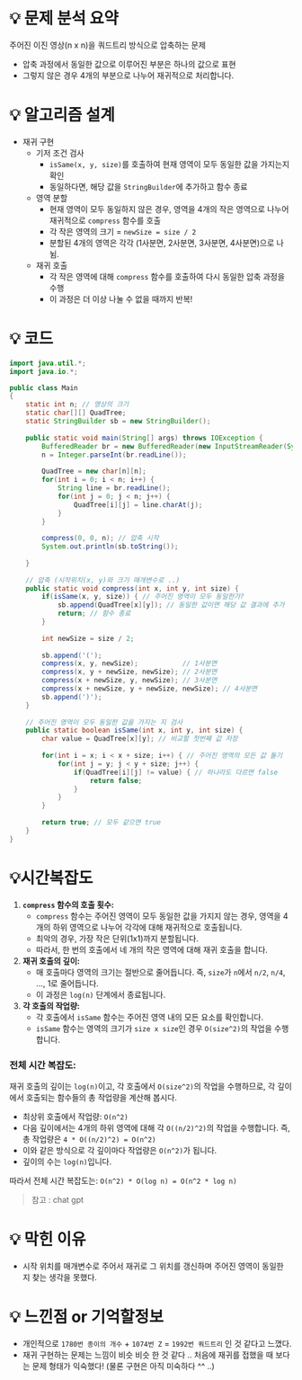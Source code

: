 # 💡 **문제 분석 요약**

주어진 이진 영상(n x n)을 쿼드트리 방식으로 압축하는 문제

- 압축 과정에서 동일한 값으로 이루어진 부분은 하나의 값으로 표현
- 그렇지 않은 경우 4개의 부분으로 나누어 재귀적으로 처리합니다.

# 💡 **알고리즘 설계**

- 재귀 구현
    - 기저 조건 검사
        - `isSame(x, y, size)`를 호출하여 현재 영역이 모두 동일한 값을 가지는지 확인
        - 동일하다면, 해당 값을 `StringBuilder`에 추가하고 함수 종료
    - 영역 분할
        - 현재 영역이 모두 동일하지 않은 경우, 영역을 4개의 작은 영역으로 나누어 재귀적으로 `compress` 함수를 호출
        - 각 작은 영역의 크기 = `newSize = size / 2`
        - 분할된 4개의 영역은 각각 (1사분면, 2사분면, 3사분면, 4사분면)으로 나뉨.
    - 재귀 호출
        - 각 작은 영역에 대해 `compress` 함수를 호출하여 다시 동일한 압축 과정을 수행
        - 이 과정은 더 이상 나눌 수 없을 때까지 반복!

# **💡 코드**

```java
import java.util.*;
import java.io.*;

public class Main
{
    static int n; // 영상의 크기
    static char[][] QuadTree;
    static StringBuilder sb = new StringBuilder();
    
	public static void main(String[] args) throws IOException {
		BufferedReader br = new BufferedReader(new InputStreamReader(System.in));
		n = Integer.parseInt(br.readLine());
		
		QuadTree = new char[n][n];
		for(int i = 0; i < n; i++) {
		    String line = br.readLine();
		    for(int j = 0; j < n; j++) {
		        QuadTree[i][j] = line.charAt(j);
		    }
		}
		
		compress(0, 0, n); // 압축 시작
		System.out.println(sb.toString());
		
	}
	
	// 압축 (시작위치(x, y)와 크기 매개변수로 ..)
	public static void compress(int x, int y, int size) {
        if(isSame(x, y, size)) { // 주어진 영역이 모두 동일한가?
            sb.append(QuadTree[x][y]); // 동일한 값이면 해당 값 결과에 추가
            return; // 함수 종료
        }
        
        int newSize = size / 2;
        
        sb.append('(');
        compress(x, y, newSize);           // 1사분면
        compress(x, y + newSize, newSize); // 2사분면
        compress(x + newSize, y, newSize); // 3사분면
        compress(x + newSize, y + newSize, newSize); // 4사분면
        sb.append(')');
    }
    
    // 주어진 영역이 모두 동일한 값을 가지는 지 검사
    public static boolean isSame(int x, int y, int size) {
        char value = QuadTree[x][y]; // 비교할 첫번째 값 저장
        
        for(int i = x; i < x + size; i++) { // 주어진 영역의 모든 값 돌기
            for(int j = y; j < y + size; j++) {
                if(QuadTree[i][j] != value) { // 하나라도 다르면 false
                    return false;
                }
            }
        }
        
        return true; // 모두 같으면 true
    }
}
```

# **💡시간복잡도**

1. **`compress` 함수의 호출 횟수:**
    - `compress` 함수는 주어진 영역이 모두 동일한 값을 가지지 않는 경우, 영역을 4개의 하위 영역으로 나누어 각각에 대해 재귀적으로 호출됩니다.
    - 최악의 경우, 가장 작은 단위(1x1)까지 분할됩니다.
    - 따라서, 한 번의 호출에서 네 개의 작은 영역에 대해 재귀 호출을 합니다.
2. **재귀 호출의 깊이:**
    - 매 호출마다 영역의 크기는 절반으로 줄어듭니다. 즉, `size`가 `n`에서 `n/2`, `n/4`, ..., 1로 줄어듭니다.
    - 이 과정은 `log(n)` 단계에서 종료됩니다.
3. **각 호출의 작업량:**
    - 각 호출에서 `isSame` 함수는 주어진 영역 내의 모든 요소를 확인합니다.
    - `isSame` 함수는 영역의 크기가 `size x size`인 경우 `O(size^2)`의 작업을 수행합니다.

### 전체 시간 복잡도:

재귀 호출의 깊이는 `log(n)`이고, 각 호출에서 `O(size^2)`의 작업을 수행하므로, 각 깊이에서 호출되는 함수들의 총 작업량을 계산해 봅시다.

- 최상위 호출에서 작업량: `O(n^2)`
- 다음 깊이에서는 4개의 하위 영역에 대해 각 `O((n/2)^2)`의 작업을 수행합니다. 즉, 총 작업량은 `4 * O((n/2)^2) = O(n^2)`
- 이와 같은 방식으로 각 깊이마다 작업량은 `O(n^2)`가 됩니다.
- 깊이의 수는 `log(n)`입니다.

따라서 전체 시간 복잡도는:
`O(n^2) * O(log ⁡n) = O(n^2 * log ⁡n)`

> 참고 : chat gpt
> 

# **💡 막힌 이유**

- 시작 위치를 매개변수로 주어서 재귀로 그 위치를 갱신하며 주어진 영역이 동일한 지 찾는 생각을 못했다.

# **💡 느낀점 or 기억할정보**

- 개인적으로 `1780번 종이의 개수` + `1074번 Z` = `1992번 쿼드트리` 인 것 같다고 느꼈다.
- 재귀 구현하는 문제는 느낌이 비슷 비슷 한 것 같다 .. 처음에 재귀를 접했을 때 보다는 문제 형태가 익숙했다! (물론 구현은 아직 미숙하다 ^^ ..)
